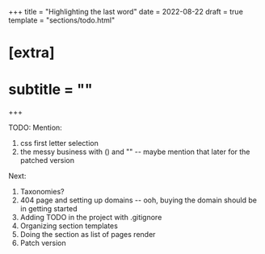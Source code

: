 +++
title = "Highlighting the last word"
date = 2022-08-22
draft = true
template = "sections/todo.html"

# [extra]
# subtitle = ""
+++

TODO:
Mention:
1) css first letter selection
2) the messy business with () and "" -- maybe mention that later for the patched version


Next:
1) Taxonomies?
2) 404 page and setting up domains -- ooh, buying the domain should be in getting started
3) Adding TODO in the project with .gitignore
4) Organizing section templates
5) Doing the section as list of pages render
6) Patch version
